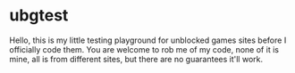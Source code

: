 # ubgtest
Hello, this is my little testing playground for unblocked games sites before I officially code them. You are welcome to rob me of my code, none of it is mine, all is from different sites, but there are no guarantees it'll work. 
